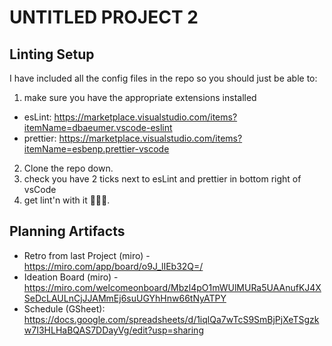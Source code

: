 # UNTITLED PROJECT 2

## Linting Setup

I have included all the config files in the repo so you should just be able to:

1. make sure you have the appropriate extensions installed

- esLint: https://marketplace.visualstudio.com/items?itemName=dbaeumer.vscode-eslint
- prettier: https://marketplace.visualstudio.com/items?itemName=esbenp.prettier-vscode

2. Clone the repo down.
3. check you have 2 ticks next to esLint and prettier in bottom right of vsCode
4. get lint'n with it 🎵🎵🎵.

## Planning Artifacts

- Retro from last Project (miro) - https://miro.com/app/board/o9J_lIEb32Q=/
- Ideation Board (miro) - https://miro.com/welcomeonboard/Mbzl4pO1mWUlMURa5UAAnufKJ4XSeDcLAULnCjJJAMmEj6suUGYhHnw66tNyATPY
- Schedule (GSheet): https://docs.google.com/spreadsheets/d/1iqlQa7wTcS9SmBjPjXeTSgzkw7I3HLHaBQAS7DDayVg/edit?usp=sharing
